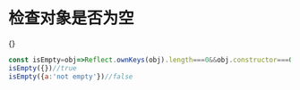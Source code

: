 # 检查对象是否为空
{}
```js
const isEmpty=obj=>Reflect.ownKeys(obj).length===0&&obj.constructor===Object
isEmpty({})//true
isEmpty({a:'not empty'})//false
```
